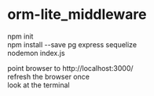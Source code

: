 # orm-lite_middleware

npm init <br/>
npm install --save pg express sequelize <br/>
nodemon index.js <br/>

point browser to http://localhost:3000/ <br/>
refresh the browser once <br/>
look at the terminal <br/>
